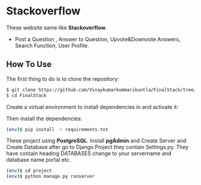  # Stackoverflow

These website same like **Stackoverflow**.
- Post a Question , Answer to Question, Upvote&Downvote Answers, Search Function, User Profile.

## How To Use

The first thing to do is to clone the repository:

```sh
$ git clone https://github.com/Vinaykumarkummarikuntla/FinalStack/tree/master
$ cd FinalStack
```

Create a virtual environment to install dependencies in and activate it:

Then install the dependencies:

```sh
(env)$ pip install -r requirements.txt
```

These project using **PostgreSQL**. Install **pgAdmin** and Create Server and Create Database after go to Django Project they contain Settings.py. They have contain heading DATABASES change to your servername and database name portal etc.


```sh
(env)$ cd project
(env)$ python manage.py runserver
